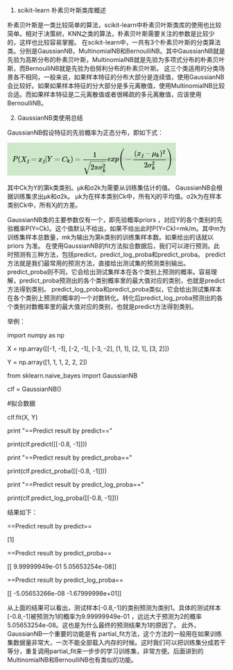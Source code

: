 1. scikit-learn 朴素贝叶斯类库概述

朴素贝叶斯是一类比较简单的算法，scikit-learn中朴素贝叶斯类库的使用也比较简单。相对于决策树，KNN之类的算法，朴素贝叶斯需要关注的参数是比较少的，这样也比较容易掌握。
在scikit-learn中，一共有3个朴素贝叶斯的分类算法类。分别是GaussianNB，MultinomialNB和BernoulliNB。其中GaussianNB就是先验为高斯分布的朴素贝叶斯，MultinomialNB就是先验为多项式分布的朴素贝叶斯，而BernoulliNB就是先验为伯努利分布的朴素贝叶斯。
这三个类适用的分类场景各不相同，一般来说，如果样本特征的分布大部分是连续值，使用GaussianNB会比较好。如果如果样本特征的分大部分是多元离散值，使用MultinomialNB比较合适。而如果样本特征是二元离散值或者很稀疏的多元离散值，应该使用BernoulliNB。

2. GaussianNB类使用总结

GaussianNB假设特征的先验概率为正态分布，即如下式：

![1](https://github.com/wonderfultina/Machine-Learning-Algorithm/blob/master/%E6%9C%B4%E7%B4%A0%E8%B4%9D%E5%8F%B6%E6%96%AF%E7%AE%97%E6%B3%95/images/15.png)

其中Ck为Y的第k类类别。μk和σ2k为需要从训练集估计的值。
GaussianNB会根据训练集求出μk和σ2k。 μk为在样本类别Ck中，所有Xj的平均值。σ2k为在样本类别Ck中，所有Xj的方差。

GaussianNB类的主要参数仅有一个，即先验概率priors ，对应Y的各个类别的先验概率P(Y=Ck)。这个值默认不给出，如果不给出此时P(Y=Ck)=mk/m。其中m为训练集样本总数量，mk为输出为第k类别的训练集样本数。如果给出的话就以priors 为准。
在使用GaussianNB的fit方法拟合数据后，我们可以进行预测。此时预测有三种方法，包括predict，predict_log_proba和predict_proba。
predict方法就是我们最常用的预测方法，直接给出测试集的预测类别输出。
predict_proba则不同，它会给出测试集样本在各个类别上预测的概率。容易理解，predict_proba预测出的各个类别概率里的最大值对应的类别，也就是predict方法得到类别。
predict_log_proba和predict_proba类似，它会给出测试集样本在各个类别上预测的概率的一个对数转化。转化后predict_log_proba预测出的各个类别对数概率里的最大值对应的类别，也就是predict方法得到类别。

举例：

import numpy as np

X = np.array([[-1, -1], [-2, -1], [-3, -2], [1, 1], [2, 1], [3, 2]])

Y = np.array([1, 1, 1, 2, 2, 2])

from sklearn.naive_bayes import GaussianNB

clf = GaussianNB()

#拟合数据

clf.fit(X, Y)

print "==Predict result by predict=="

print(clf.predict([[-0.8, -1]]))

print "==Predict result by predict_proba=="

print(clf.predict_proba([[-0.8, -1]]))

print "==Predict result by predict_log_proba=="

print(clf.predict_log_proba([[-0.8, -1]]))

结果如下：

==Predict result by predict==

[1]

==Predict result by predict_proba==

[[  9.99999949e-01   5.05653254e-08]]

==Predict result by predict_log_proba==

[[ -5.05653266e-08  -1.67999998e+01]]

从上面的结果可以看出，测试样本[-0.8,-1]的类别预测为类别1。具体的测试样本[-0.8,-1]被预测为1的概率为9.99999949e-01 ，远远大于预测为2的概率5.05653254e-08。这也是为什么最终的预测结果为1的原因了。
此外，GaussianNB一个重要的功能是有 partial_fit方法，这个方法的一般用在如果训练集数据量非常大，一次不能全部载入内存的时候。这时我们可以把训练集分成若干等分，重复调用partial_fit来一步步的学习训练集，非常方便。后面讲到的MultinomialNB和BernoulliNB也有类似的功能。
